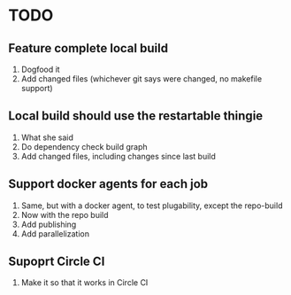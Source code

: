 # TODO

## Feature complete local build

1. Dogfood it
1. Add changed files (whichever git says were changed, no makefile support)

## Local build should use the restartable thingie

1. What she said
1. Do dependency check build graph
1. Add changed files, including changes since last build

## Support docker agents for each job

1. Same, but with a docker agent, to test plugability, except the repo-build
1. Now with the repo build
1. Add publishing
1. Add parallelization

## Supoprt Circle CI

1. Make it so that it works in Circle CI

